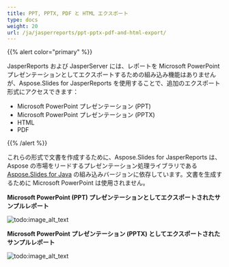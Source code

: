 ```yaml
---
title: PPT, PPTX, PDF と HTML エクスポート
type: docs
weight: 20
url: /ja/jasperreports/ppt-pptx-pdf-and-html-export/
---
```


{{% alert color="primary" %}} 

JasperReports および JasperServer には、レポートを Microsoft PowerPoint プレゼンテーションとしてエクスポートするための組み込み機能はありませんが、Aspose.Slides for JasperReports を使用することで、追加のエクスポート形式にアクセスできます：

- Microsoft PowerPoint プレゼンテーション (PPT)
- Microsoft PowerPoint プレゼンテーション (PPTX)
- HTML
- PDF

{{% /alert %}} 

これらの形式で文書を作成するために、Aspose.Slides for JasperReports は、Aspose の市場をリードするプレゼンテーション処理ライブラリである [Aspose.Slides for Java](https://products.aspose.com/slides/java/) の組み込みバージョンに依存しています。文書を生成するために Microsoft PowerPoint は使用されません。



**Microsoft PowerPoint (PPT) プレゼンテーションとしてエクスポートされたサンプルレポート** 

![todo:image_alt_text](ppt-pptx-pdf-and-html-export_1.png)

**Microsoft PowerPoint プレゼンテーション (PPTX) としてエクスポートされたサンプルレポート** 

![todo:image_alt_text](ppt-pptx-pdf-and-html-export_2.png)